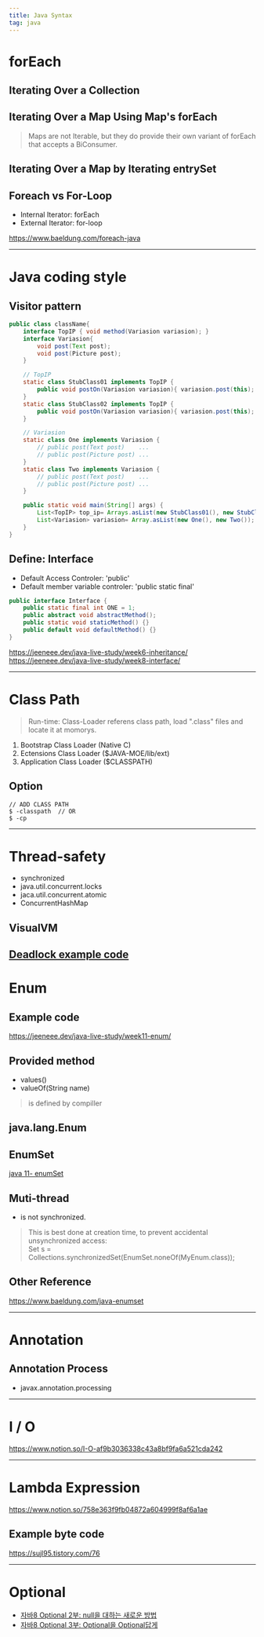 ```yaml
---
title: Java Syntax  
tag: java  
---  
```


# forEach  
## Iterating Over a Collection  

## Iterating Over a Map Using Map's forEach  
> Maps are not Iterable, but they do provide their own variant of forEach that accepts a BiConsumer.  

## Iterating Over a Map by Iterating entrySet  

## Foreach vs For-Loop  
- Internal Iterator: forEach  
- External Iterator: for-loop  

https://www.baeldung.com/foreach-java  
 
---  

# Java coding style  

## Visitor pattern  

```java  
public class className{
	interface TopIP { void method(Variasion variasion); }  
	interface Variasion{
		void post(Text post);
		void post(Picture post);
	}

	// TopIP  
	static class StubClass01 implements TopIP {
		public void postOn(Variasion variasion){ variasion.post(this); }
	}
	static class StubClass02 implements TopIP {
		public void postOn(Variasion variasion){ variasion.post(this); }
	}

	// Variasion
	static class One implements Variasion {
		// public post(Text post)    ...
		// public post(Picture post) ...
	}
	static class Two implements Variasion {
		// public post(Text post)    ...
		// public post(Picture post) ...
	}

	public static void main(String[] args) {
		List<TopIP> top_ip= Arrays.asList(new StubClass01(), new StubClass02());
		List<Variasion> variasion= Array.asList(new One(), new Two());
	}
}
```

## Define: Interface  
- Default Access Controler: 	     'public'  
- Default member variable controler: 'public static final'  

```java
public interface Interface {
    public static final int ONE = 1;
    public abstract void abstractMethod();
    public static void staticMethod() {}
    public default void defaultMethod() {}
}
```

https://jeeneee.dev/java-live-study/week6-inheritance/    
https://jeeneee.dev/java-live-study/week8-interface/  

---  

# Class Path  

> Run-time: Class-Loader referens class path, load ".class" files and locate it at momorys.  

1. Bootstrap Class Loader	(Native C)  
2. Ectensions Class Loader	($JAVA-MOE/lib/ext)  
3. Application Class Loader	($CLASSPATH)  

## Option  

```
// ADD CLASS PATH  
$ -classpath  // OR
$ -cp  
```

---  

# Thread-safety  

- synchronized  
- java.util.concurrent.locks  
- jaca.util.concurrent.atomic  
- ConcurrentHashMap  

## VisualVM  

[Deadlock example code](https://jeeneee.dev/java-live-study/week10-multithreaded-programming/)  
---  

# Enum  

## Example code  
https://jeeneee.dev/java-live-study/week11-enum/  

## Provided method  
- values()  
- valueOf(String name)  
> is defined by compiller  

## java.lang.Enum  

## EnumSet  

[java 11- enumSet](https://docs.oracle.com/en/java/javase/11/docs/api/java.base/java/util/EnumSet.html)  

## Muti-thread

- is not synchronized.  

>  This is best done at creation time, to prevent accidental unsynchronized access:  
>  Set<MyEnum> s = Collections.synchronizedSet(EnumSet.noneOf(MyEnum.class));  

## Other Reference  

https://www.baeldung.com/java-enumset  

---  

# Annotation  

## Annotation Process  
- javax.annotation.processing  

---  

# I / O  

https://www.notion.so/I-O-af9b3036338c43a8bf9fa6a521cda242  

---  

# Lambda Expression  

https://www.notion.so/758e363f9fb04872a604999f8af6a1ae  

## Example byte code  

https://sujl95.tistory.com/76  

---  

# Optional  

- [자바8 Optional 2부: null을 대하는 새로운 방법](https://www.daleseo.com/java8-optional-after/)    
- [자바8 Optional 3부: Optional을 Optional답게](https://www.daleseo.com/java8-optional-effective/)  


